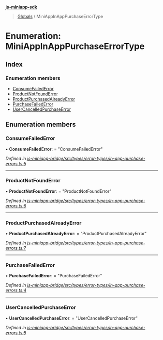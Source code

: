 **[js-miniapp-sdk](../README.md)**

> [Globals](../README.md) / MiniAppInAppPurchaseErrorType

# Enumeration: MiniAppInAppPurchaseErrorType

## Index

### Enumeration members

* [ConsumeFailedError](miniappinapppurchaseerrortype.md#consumefailederror)
* [ProductNotFoundError](miniappinapppurchaseerrortype.md#productnotfounderror)
* [ProductPurchasedAlreadyError](miniappinapppurchaseerrortype.md#productpurchasedalreadyerror)
* [PurchaseFailedError](miniappinapppurchaseerrortype.md#purchasefailederror)
* [UserCancelledPurchaseError](miniappinapppurchaseerrortype.md#usercancelledpurchaseerror)

## Enumeration members

### ConsumeFailedError

•  **ConsumeFailedError**:  = "ConsumeFailedError"

*Defined in [js-miniapp-bridge/src/types/error-types/in-app-purchase-errors.ts:5](https://github.com/rakutentech/js-miniapp/blob/b0ef4a6/js-miniapp-bridge/src/types/error-types/in-app-purchase-errors.ts#L5)*

___

### ProductNotFoundError

•  **ProductNotFoundError**:  = "ProductNotFoundError"

*Defined in [js-miniapp-bridge/src/types/error-types/in-app-purchase-errors.ts:6](https://github.com/rakutentech/js-miniapp/blob/b0ef4a6/js-miniapp-bridge/src/types/error-types/in-app-purchase-errors.ts#L6)*

___

### ProductPurchasedAlreadyError

•  **ProductPurchasedAlreadyError**:  = "ProductPurchasedAlreadyError"

*Defined in [js-miniapp-bridge/src/types/error-types/in-app-purchase-errors.ts:7](https://github.com/rakutentech/js-miniapp/blob/b0ef4a6/js-miniapp-bridge/src/types/error-types/in-app-purchase-errors.ts#L7)*

___

### PurchaseFailedError

•  **PurchaseFailedError**:  = "PurchaseFailedError"

*Defined in [js-miniapp-bridge/src/types/error-types/in-app-purchase-errors.ts:4](https://github.com/rakutentech/js-miniapp/blob/b0ef4a6/js-miniapp-bridge/src/types/error-types/in-app-purchase-errors.ts#L4)*

___

### UserCancelledPurchaseError

•  **UserCancelledPurchaseError**:  = "UserCancelledPurchaseError"

*Defined in [js-miniapp-bridge/src/types/error-types/in-app-purchase-errors.ts:8](https://github.com/rakutentech/js-miniapp/blob/b0ef4a6/js-miniapp-bridge/src/types/error-types/in-app-purchase-errors.ts#L8)*
